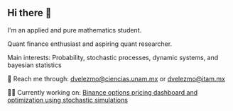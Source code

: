 ## Hi there 👋
I'm an applied and pure mathematics student. 

Quant finance enthusiast and aspiring quant researcher.

Main interests: Probability, stochastic processes, dynamic systems, and bayesian statistics

📨 Reach me through:  dvelezmo@ciencias.unam.mx or dvelezmo@itam.mx

👨‍💻 Currently working on: <ins> Binance options pricing dashboard and optimization using stochastic simulations </ins> 

